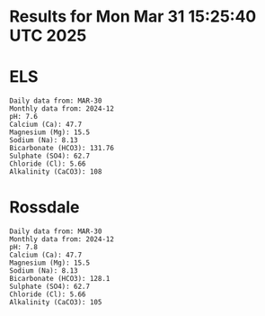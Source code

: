 # Results for Mon Mar 31 15:25:40 UTC 2025
# ELS
```
Daily data from: MAR-30
Monthly data from: 2024-12
pH: 7.6
Calcium (Ca): 47.7
Magnesium (Mg): 15.5
Sodium (Na): 8.13
Bicarbonate (HCO3): 131.76
Sulphate (SO4): 62.7
Chloride (Cl): 5.66
Alkalinity (CaCO3): 108
```
# Rossdale
```
Daily data from: MAR-30
Monthly data from: 2024-12
pH: 7.8
Calcium (Ca): 47.7
Magnesium (Mg): 15.5
Sodium (Na): 8.13
Bicarbonate (HCO3): 128.1
Sulphate (SO4): 62.7
Chloride (Cl): 5.66
Alkalinity (CaCO3): 105
```
